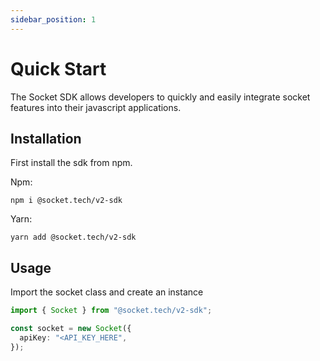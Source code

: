 ```yaml
---
sidebar_position: 1
---
```


# Quick Start

The Socket SDK allows developers to quickly and easily integrate socket features into their javascript applications.

## Installation

First install the sdk from npm.

Npm:

```
npm i @socket.tech/v2-sdk
```

Yarn:

```
yarn add @socket.tech/v2-sdk
```

## Usage

Import the socket class and create an instance

```ts
import { Socket } from "@socket.tech/v2-sdk";

const socket = new Socket({
  apiKey: "<API_KEY_HERE",
});
```
